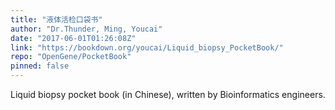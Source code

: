 ```yaml
---
title: "液体活检口袋书"
author: "Dr.Thunder, Ming, Youcai"
date: "2017-06-01T01:26:08Z"
link: "https://bookdown.org/youcai/Liquid_biopsy_PocketBook/"
repo: "OpenGene/PocketBook"
pinned: false
---
```


Liquid biopsy pocket book (in Chinese), written by Bioinformatics engineers.
